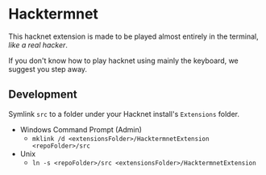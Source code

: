 # Hacktermnet
This hacknet extension is made to be played almost entirely in the terminal, *like a real hacker*.

If you don't know how to play hacknet using mainly the keyboard, we suggest you step away.

## Development
Symlink `src` to a folder under your Hacknet install's `Extensions` folder.

* Windows Command Prompt (Admin)
  - `mklink /d <extensionsFolder>/HacktermnetExtension <repoFolder>/src`
* Unix
   - `ln -s <repoFolder>/src <extensionsFolder>/HacktermnetExtension`